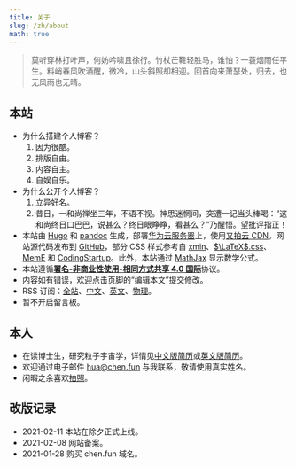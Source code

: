 ```yaml
---
title: 关于
slug: /zh/about
math: true
---
```


> 莫听穿林打叶声，何妨吟啸且徐行。竹杖芒鞋轻胜马，谁怕？一蓑烟雨任平生。料峭春风吹酒醒，微冷，山头斜照却相迎。回首向来萧瑟处，归去，也无风雨也无晴。

## 本站

- 为什么搭建个人博客？
  1. 因为很酷。
  2. 排版自由。
  3. 内容自主。
  4. 自娱自乐。
- 为什么公开个人博客？
  1. 立异好名。
  2. 昔日，一和尚禅坐三年，不语不视。神思迷惘间，突遭一记当头棒喝：“这和尚终日口巴巴，说甚么？终日眼睁睁，看甚么？”乃醒悟。望批评指正！
- 本站由 [Hugo](https://gohugo.io/) 和 [pandoc](https://pandoc.org/) 生成，部署[华为云服务器](https://activity.huaweicloud.com/cps/recommendstore.html?fromacct=5e9a4441-a665-456a-b905-9ade780e0da0&utm_source=V1g3MDY4NTY=&utm_medium=cps&utm_campaign=201905)上，使用[又拍云 CDN](https://console.upyun.com/register/?invite=SkO_nj9ld)。网站源代码发布到 [GitHub](https://github.com/ichenh/chen.fun)，部分 CSS 样式参考自 [xmin](https://github.com/yihui/hugo-xmin)、[$\LaTeX$.css](https://latex.now.sh/)、[MemE](https://github.com/reuixiy/hugo-theme-meme) 和 [CodingStartup](https://www.bilibili.com/video/BV1Et411c7Y4)。此外，本站通过 [MathJax](https://www.mathjax.org/) 显示数学公式。
- 本站遵循[**署名-非商业性使用-相同方式共享 4.0 国际**](https://creativecommons.org/licenses/by-nc-sa/4.0/deed.zh)协议。
- 内容如有错误，欢迎点击页脚的“编辑本文”提交修改。
- RSS 订阅：[全站](/index.xml)、[中文](/cn/index.xml)、[英文](/en/index.xml)、[物理](/phys/index.xml)。
- 暂不开启留言板。

## 本人

- 在读博士生，研究粒子宇宙学，详情见[中文版简历](/zh/cv/)或[英文版简历](/en/cv/)。
- 欢迎通过电子邮件 [hua@chen.fun](mailto:hua@chen.fun) 与我联系，敬请使用真实姓名。
- 闲暇之余喜欢[拍照](https://500px.com.cn/hahey)。

## 改版记录

- 2021-02-11 本站在除夕正式上线。
- 2021-02-08 网站备案。
- 2021-01-28 购买 chen.fun 域名。